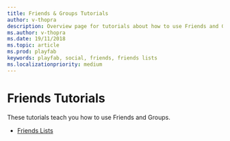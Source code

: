 ```yaml
---
title: Friends & Groups Tutorials
author: v-thopra
description: Overview page for tutorials about how to use Friends and Groups.
ms.author: v-thopra
ms.date: 19/11/2018
ms.topic: article
ms.prod: playfab
keywords: playfab, social, friends, friends lists
ms.localizationpriority: medium
---
```


# Friends Tutorials

These tutorials teach you how to use Friends and Groups.

- [Friends Lists](friends-lists.md)